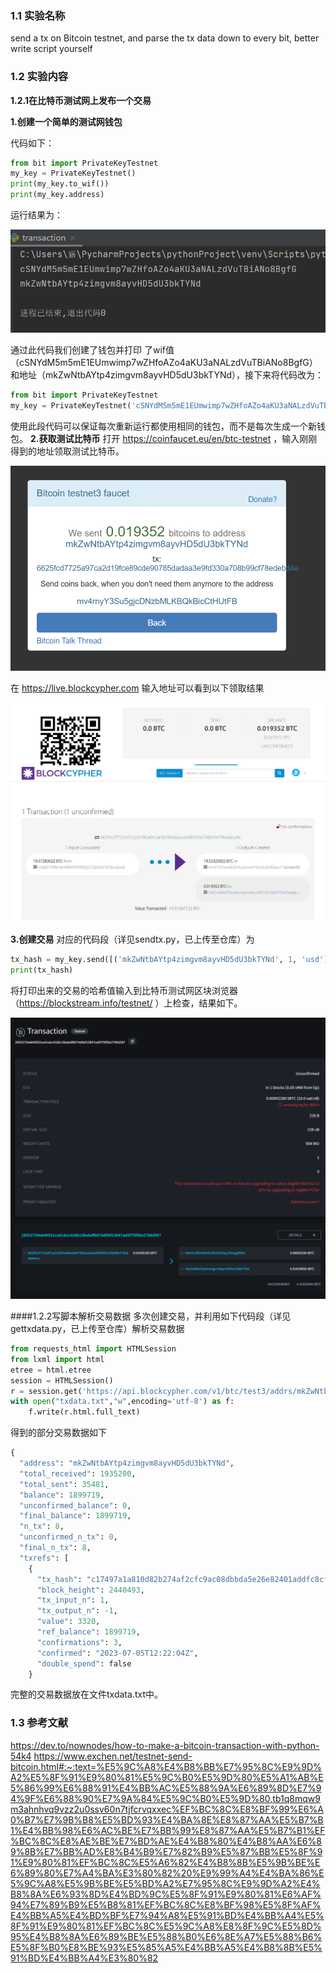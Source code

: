 
### 1.1 实验名称
send a tx on Bitcoin testnet, and parse the tx data down to every bit, better write script yourself
### 1.2 实验内容
**1.2.1在比特币测试网上发布一个交易**

**1.创建一个简单的测试网钱包**

代码如下：

```python
from bit import PrivateKeyTestnet
my_key = PrivateKeyTestnet()
print(my_key.to_wif())
print(my_key.address)
```
运行结果为：

![VmWACL.png](VmWACL.png)

通过此代码我们创建了钱包并打印 了wif值（cSNYdM5m5mE1EUmwimp7wZHfoAZo4aKU3aNALzdVuTBiANo8BgfG）和地址（mkZwNtbAYtp4zimgvm8ayvHD5dU3bkTYNd），接下来将代码改为：
```python
from bit import PrivateKeyTestnet
my_key = PrivateKeyTestnet('cSNYdM5m5mE1EUmwimp7wZHfoAZo4aKU3aNALzdVuTBiANo8BgfG')
```
使用此段代码可以保证每次重新运行都使用相同的钱包，而不是每次生成一个新钱包。
**2.获取测试比特币**
打开 https://coinfaucet.eu/en/btc-testnet ，输入刚刚得到的地址领取测试比特币。

![VmWTG8.png](VmWTG8.png)

在 https://live.blockcypher.com 输入地址可以看到以下领取结果

![VmWaqZ.jpeg](VmWaqZ.jpeg)

**3.创建交易**
对应的代码段（详见sendtx.py，已上传至仓库）为

```python
tx_hash = my_key.send([('mkZwNtbAYtp4zimgvm8ayvHD5dU3bkTYNd', 1, 'usd')])
print(tx_hash)
```
将打印出来的交易的哈希值输入到比特币测试网区块浏览器（https://blockstream.info/testnet/ ）上检查，结果如下。

![VmWQwF.png](VmWQwF.png)

####1.2.2写脚本解析交易数据
多次创建交易，并利用如下代码段（详见gettxdata.py，已上传至仓库）解析交易数据
```python
from requests_html import HTMLSession
from lxml import html
etree = html.etree
session = HTMLSession()
r = session.get('https://api.blockcypher.com/v1/btc/test3/addrs/mkZwNtbAYtp4zimgvm8ayvHD5dU3bkTYNd')
with open("txdata.txt","w",encoding='utf-8') as f:
    f.write(r.html.full_text)
```
得到的部分交易数据如下
```python
{
  "address": "mkZwNtbAYtp4zimgvm8ayvHD5dU3bkTYNd",
  "total_received": 1935200,
  "total_sent": 35481,
  "balance": 1899719,
  "unconfirmed_balance": 0,
  "final_balance": 1899719,
  "n_tx": 8,
  "unconfirmed_n_tx": 0,
  "final_n_tx": 8,
  "txrefs": [
    {
      "tx_hash": "c17497a1a810d82b274af2cfc9ac08dbbda5e26e82401addfc8cf7fed7b008a7",
      "block_height": 2440493,
      "tx_input_n": 1,
      "tx_output_n": -1,
      "value": 3320,
      "ref_balance": 1899719,
      "confirmations": 3,
      "confirmed": "2023-07-05T12:22:04Z",
      "double_spend": false
    }
```

完整的交易数据放在文件txdata.txt中。
### 1.3 参考文献
https://dev.to/nownodes/how-to-make-a-bitcoin-transaction-with-python-54k4
https://www.exchen.net/testnet-send-bitcoin.html#:~:text=%E5%9C%A8%E4%B8%BB%E7%95%8C%E9%9D%A2%E5%8F%91%E9%80%81%E5%9C%B0%E5%9D%80%E5%A1%AB%E5%86%99%E6%88%91%E4%BB%AC%E5%88%9A%E6%89%8D%E7%94%9F%E6%88%90%E7%9A%84%E5%9C%B0%E5%9D%80,tb1q8mqw9m3ahnhvq9vzz2u0ssv60n7tjfcrvqxxec%EF%BC%8C%E8%BF%99%E6%A0%B7%E7%9B%B8%E5%BD%93%E4%BA%8E%E8%87%AA%E5%B7%B1%E4%BB%98%E6%AC%BE%E7%BB%99%E8%87%AA%E5%B7%B1%EF%BC%8C%E8%AE%BE%E7%BD%AE%E4%B8%80%E4%B8%AA%E6%89%8B%E7%BB%AD%E8%B4%B9%E7%82%B9%E5%87%BB%E5%8F%91%E9%80%81%EF%BC%8C%E5%A6%82%E4%B8%8B%E5%9B%BE%E6%89%80%E7%A4%BA%E3%80%82%20%E9%99%A4%E4%BA%86%E5%9C%A8%E5%9B%BE%E5%BD%A2%E7%95%8C%E9%9D%A2%E4%B8%8A%E6%93%8D%E4%BD%9C%E5%8F%91%E9%80%81%E6%AF%94%E7%89%B9%E5%B8%81%EF%BC%8C%E8%BF%98%E5%8F%AF%E4%BB%A5%E4%BD%BF%E7%94%A8%E5%91%BD%E4%BB%A4%E5%8F%91%E9%80%81%EF%BC%8C%E5%9C%A8%E8%8F%9C%E5%8D%95%E4%B8%8A%E6%89%BE%E5%88%B0%E6%8E%A7%E5%88%B6%E5%8F%B0%E8%BE%93%E5%85%A5%E4%BB%A5%E4%B8%8B%E5%91%BD%E4%BB%A4%E3%80%82



